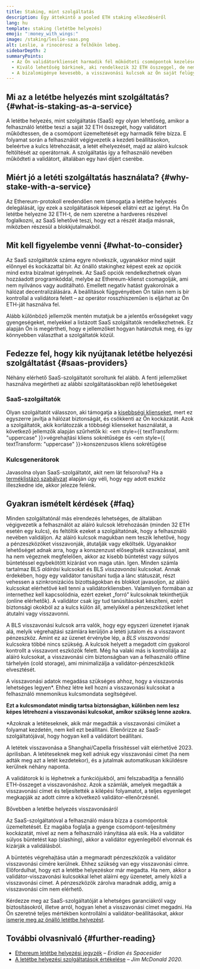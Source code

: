 ```yaml
---
title: Staking, mint szolgáltatás
description: Egy áttekintő a pooled ETH staking elkezdéséről
lang: hu
template: staking (letétbe helyezés)
emoji: ":money_with_wings:"
image: /staking/leslie-saas.png
alt: Leslie, a rinocérosz a felhőkön lebeg.
sidebarDepth: 2
summaryPoints:
  - Az Ön validátorkliensét harmadik fél működteti csomópontok kezelésével
  - Kiváló lehetőség bárkinek, aki rendelkezik 32 ETH összeggel, de nem szívesen bajlódna a csomópont technikai komplexitásával
  - A bizalomigénye kevesebb, a visszavonási kulcsok az Ön saját felügyelete alatt állnak
---
```


## Mi az a letétbe helyezés mint szolgáltatás? {#what-is-staking-as-a-service}

A letétbe helyezés, mint szolgáltatás (SaaS) egy olyan lehetőség, amikor a felhasználó letétbe teszi a saját 32 ETH összegét, hogy validátort működtessen, de a csomópont üzemeltetését egy harmadik félre bízza. E folyamat során a felhasználót végigvezetik a kezdeti beállításokon, beleértve a kulcs létrehozását, a letét elhelyezését, majd az aláíró kulcsok feltöltését az operátornak. A szolgáltatás így a felhasználó nevében működteti a validátort, általában egy havi díjért cserébe.

## Miért jó a letéti szolgáltatás használata? {#why-stake-with-a-service}

Az Ethereum-protokoll eredendően nem támogatja a letétbe helyezés delegálását, így ezek a szolgáltatások képesek ellátni ezt az igényt. Ha Ön letétbe helyezne 32 ETH-t, de nem szeretne a hardveres részével foglalkozni, az SaaS lehetővé teszi, hogy ezt a részét átadja másnak, miközben részesül a blokkjutalmakból.

<CardGrid>
  <Card title="Saját validátor" emoji=":desktop_computer:" description="Deposit your own 32 ETH to activate your own set of signing keys that will participate in Ethereum consensus. Monitor your progress with dashboards to watch those ETH rewards accumulate." />
  <Card title="Könnyű kezdés" emoji="🏁" description="Forget about hardware specs, setup, node maintenance and upgrades. SaaS providers let you outsource the hard part by uploading your own signing credentials, allowing them to run a validator on your behalf, for a small cost." />
  <Card title="Behatárolt kockázat" emoji=":shield:" description="In many cases users do not have to give up access to the keys that enable withdrawing or transferring staked funds. These are different from the signing keys, and can be stored separately to limit (but not eliminate) your risk as a staker." />
</CardGrid>

<StakingComparison page="saas" />

## Mit kell figyelembe venni {#what-to-consider}

Az SaaS szolgáltatók száma egyre növekszik, ugyanakkor mind saját előnnyel és kockázattal bír. Az önálló stakinghez képest ezek az opciók mind extra bizalmat igényelnek. Az SaaS opciók rendelkezhetnek olyan hozzáadott programkóddal, melybe az Ethereum-klienst csomagolják, ami nem nyilvános vagy auditálható. Emellett negatív hatást gyakorolnak a hálózat decentralizálására. A beállítások függvényében Ön talán nem is bír kontrollal a validátora felett – az operátor rosszhiszeműen is eljárhat az Ön ETH-ját használva fel.

Alább különböző jellemzők mentén mutatjuk be a jelentős erősségeket vagy gyengeségeket, melyekkel a listázott SaaS szolgáltatók rendelkezhetnek. Ez alapján Ön is megértheti, hogy e jellemzőket hogyan határoztuk meg, és így könnyebben választhat a szolgáltatók közül.

<StakingConsiderations page="saas" />

## Fedezze fel, hogy kik nyújtanak letétbe helyezési szolgáltatást {#saas-providers}

Néhány elérhető SaaS-szolgáltatót soroltunk fel alább. A fenti jellemzőket használva megértheti az alábbi szolgáltatásokban rejlő lehetőségeket

<ProductDisclaimer />

### SaaS-szolgáltatók

<StakingProductsCardGrid category="saas" />

Olyan szolgáltatót válasszon, aki támogatja a [kisebbségi klienseket](/developers/docs/nodes-and-clients/client-diversity/), mert ez egyszerre javítja a hálózat biztonságát, és csökkenti az Ön kockázatát. Azok a szolgáltatók, akik korlátozzák a többségi klienseket használatát, a következő jellemzők alapján szűrhetők ki: <em style={{ textTransform: "uppercase" }}>végrehajtási kliens sokrétűsége</em> és <em style={{ textTransform: "uppercase" }}>konszenzusos kliens sokrétűgése</em>

### Kulcsgenerátorok

<StakingProductsCardGrid category="keyGen" />

Javasolna olyan SaaS-szolgáltatót, akit nem lát felsorolva? Ha a [terméklistázó szabályzat](/contributing/adding-staking-products/) alapján úgy véli, hogy egy adott eszköz illeszkedne ide, akkor jelezze felénk.

## Gyakran ismételt kérdések {#faq}

<ExpandableCard title="Kinél vannak a kulcsaim?" eventCategory="SaasStaking" eventName="clicked who holds my keys">
Minden szolgáltatónál más elrendezés lehetséges, de általában végigvezetik a felhasználót az aláíró kulcsok létrehozásán (minden 32 ETH esetén egy kulcs), és feltöltik ezeket a szolgáltatónak, hogy a felhasználó nevében validáljon. Az aláíró kulcsok magukban nem teszik lehetővé, hogy a pénzeszközöket visszavonják, átutalják vagy elköltsék. Ugyanakkor lehetőséget adnak arra, hogy a konszenzust elősegítsék szavazással, amit ha nem végeznek megfelelően, akkor az kisebb büntetést vagy súlyos büntetéssel egybekötött kizárást von maga után.
</ExpandableCard>

<ExpandableCard title="Tehát kétféle kulcs van?" eventCategory="SaasStaking" eventName="clicked so there are two sets of keys">
Igen. Minden számla tartalmaz BLS <em>aláírási</em> kulcsokat és BLS <em>visszavonási</em> kulcsokat. Annak érdekében, hogy egy validátor tanúsítani tudja a lánc státuszát, részt vehessen a szinkronizációs bizottságokban és blokkot javasoljon, az aláíró kulcsokat elérhetővé kell tenni a validátorkliensben. Valamilyen formában az internethez kell kapcsolódnia, ezért ezeket „forró” kulcsoknak tekinthetjük (online elérhetők). A validátor csak így tud tanúsításokat készíteni, ezért biztonsági okokból az a kulcs külön áll, amelyikkel a pénzeszközöket lehet átutalni vagy visszavonni.

A BLS visszavonási kulcsok arra valók, hogy egy egyszeri üzenetet írjanak alá, melyik végrehajtási számlára kerüljön a letéti jutalom és a visszavont pénzeszköz. Amint ez az üzenet érvénybe lép, a <em>BLS visszavonási</em> kulcsokra többé nincs szükség. A kulcsok helyett a megadott cím gyakorol kontrollt a visszavont eszközök felett. Még ha valaki más is kontrollálja az aláíró kulcsokat, a visszavonási cím biztonságban van a felhasználó offline tárhelyén (cold storage), ami minimalizálja a validátor-pénzeszközök elvesztését.

A visszavonási adatok megadása szükséges ahhoz, hogy a visszavonás lehetséges legyen\*. Ehhez létre kell hozni a visszavonási kulcsokat a felhasználó mnemonikus kulcsmondata segítségével.

<strong>Ezt a kulcsmondatot mindig tartsa biztonságban, különben nem lesz képes létrehozni a visszavonási kulcsokat, amikor szükség lenne azokra.</strong>

\*Azoknak a letéteseknek, akik már megadták a visszavonási címüket a folyamat kezdetén, nem kell ezt beállítani. Ellenőrizze az SaaS-szolgáltatójával, hogy hogyan kell a validátort beállítani.
</ExpandableCard>

<ExpandableCard title="Mikor vonhatom vissza a letétet?" eventCategory="SaasStaking" eventName="clicked when can I withdraw">
A letétek visszavonása a Shanghai/Capella frissítéssel vált elérhetővé 2023. áprilisban. A letéteseknek meg kell adniuk egy visszavonási címet (ha nem adták meg azt a letét kezdetekor), és a jutalmak automatikusan kiküldésre kerülnek néhány naponta.

A validátorok ki is léphetnek a funkciójukból, ami felszabadítja a fennálló ETH-összeget a visszavonáshoz. Azok a számlák, amelyek megadták a visszavonási címet és teljesítették a kilépési folyamatot, a teljes egyenleget megkapják az adott címre a következő validátor-ellenőrzésnél.

<ButtonLink to="/staking/withdrawals/">Bővebben a letétbe helyezés visszavonásáról</ButtonLink>
</ExpandableCard>

<ExpandableCard title="Mi történik, ha súlyos büntetést kapok (slashing)?" eventCategory="SaasStaking" eventName="clicked what happens if I get slashed">
Az SaaS-szolgáltatóval a felhasználó másra bízza a csomópontok üzemeltetését. Ez magába foglalja a gyenge csomópont-teljesítmény kockázatát, mivel az nem a felhasználó irányítása alá esik. Ha a validátor súlyos büntetést kap (slashing), akkor a validátor egyenlegéből elvonnak és kizárják a validálásból.

A büntetés végrehajtása után a megmaradt pénzeszközök a validátor visszavonási címére kerülnek. Ehhez szükség van egy visszavonási címre. Előfordulhat, hogy ezt a letétbe helyezéskor már megadta. Ha nem, akkor a validátor-visszavonási kulcsokkal lehet aláírni egy üzenetet, amely közli a visszavonási címet. A pénzeszközök zárolva maradnak addig, amíg a visszavonási cím nem elérhető.

Kérdezze meg az SaaS-szolgáltatóját a lehetséges garanciákról vagy biztosításokról, illetve arról, hogyan lehet a visszavonási címet megadni. Ha Ön szeretné teljes mértékben kontrollálni a validátor-beállításokat, akkor <a href="/staking/solo/">ismerje meg az önálló letétbe helyezést</a>.
</ExpandableCard>

## További olvasnivaló {#further-reading}

- [Ethereum letétbe helyezési jegyzék](https://www.staking.directory/) – _Eridian és Spacesider_
- [A letétbe helyezési szolgáltatások értékelése](https://www.attestant.io/posts/evaluating-staking-services/) – _Jim McDonald 2020._
